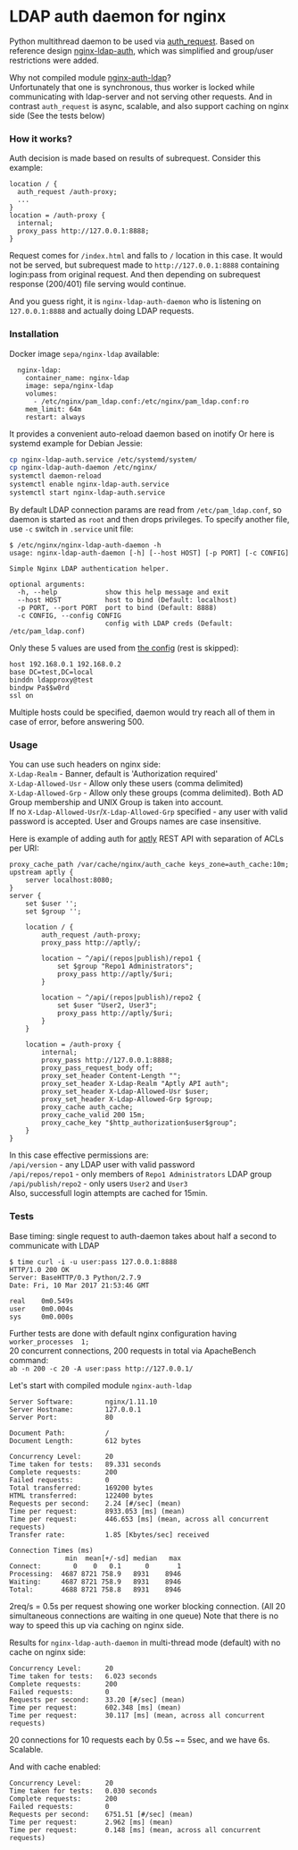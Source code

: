 # LDAP auth daemon for nginx

Python multithread daemon to be used via [auth_request](http://nginx.org/en/docs/http/ngx_http_auth_request_module.html). Based on reference design [nginx-ldap-auth](https://github.com/nginxinc/nginx-ldap-auth), which was simplified and group/user restrictions were added.  

Why not compiled module [nginx-auth-ldap](https://github.com/kvspb/nginx-auth-ldap)?  
Unfortunately that one is synchronous, thus worker is locked while communicating with ldap-server and not serving other requests. And in contrast `auth_request` is async, scalable, and also support caching on nginx side (See the tests below)

### How it works?
Auth decision is made based on results of subrequest. Consider this example:
```nginx
location / {
  auth_request /auth-proxy;
  ...
}
location = /auth-proxy {
  internal;
  proxy_pass http://127.0.0.1:8888;
}
```
Request comes for `/index.html` and falls to `/` location in this case. It would not be served, but subrequest made to `http://127.0.0.1:8888` containing login:pass from original request. And then depending on subrequest response (200/401) file serving would continue.

And you guess right, it is `nginx-ldap-auth-daemon` who is listening on `127.0.0.1:8888` and actually doing LDAP requests.

### Installation
Docker image `sepa/nginx-ldap` available:
```
  nginx-ldap:
    container_name: nginx-ldap
    image: sepa/nginx-ldap
    volumes:
      - /etc/nginx/pam_ldap.conf:/etc/nginx/pam_ldap.conf:ro
    mem_limit: 64m
    restart: always
```
It provides a convenient auto-reload daemon based on inotify
Or here is systemd example for Debian Jessie:
```bash
cp nginx-ldap-auth.service /etc/systemd/system/
cp nginx-ldap-auth-daemon /etc/nginx/
systemctl daemon-reload
systemctl enable nginx-ldap-auth.service
systemctl start nginx-ldap-auth.service
```
By default LDAP connection params are read from `/etc/pam_ldap.conf`, so daemon is started as `root` and then drops privileges. To specify another file, use `-c` switch in `.service` unit file:
```
$ /etc/nginx/nginx-ldap-auth-daemon -h
usage: nginx-ldap-auth-daemon [-h] [--host HOST] [-p PORT] [-c CONFIG]

Simple Nginx LDAP authentication helper.

optional arguments:
  -h, --help            show this help message and exit
  --host HOST           host to bind (Default: localhost)
  -p PORT, --port PORT  port to bind (Default: 8888)
  -c CONFIG, --config CONFIG
                        config with LDAP creds (Default: /etc/pam_ldap.conf)
```
Only these 5 values are used from [the config](https://linux.die.net/man/5/pam_ldap) (rest is skipped):
```nginx
host 192.168.0.1 192.168.0.2
base DC=test,DC=local
binddn ldapproxy@test
bindpw Pa$$w0rd
ssl on
```
Multiple hosts could be specified, daemon would try reach all of them in case of error, before answering 500.

### Usage
You can use such headers on nginx side:  
`X-Ldap-Realm` - Banner, default is 'Authorization required'  
`X-Ldap-Allowed-Usr` - Allow only these users (comma delimited)  
`X-Ldap-Allowed-Grp` - Allow only these groups (comma delimited). Both AD Group membership and UNIX Group is taken into account.  
If no `X-Ldap-Allowed-Usr`/`X-Ldap-Allowed-Grp` specified - any user with valid password is accepted.
User and Groups names are case insensitive.

Here is example of adding auth for [aptly](https://www.aptly.info/doc/api/) REST API with separation of ACLs per URI:
```nginx
proxy_cache_path /var/cache/nginx/auth_cache keys_zone=auth_cache:10m;
upstream aptly {
    server localhost:8080;
}
server {
    set $user '';
    set $group '';

    location / {
        auth_request /auth-proxy;
        proxy_pass http://aptly/;

        location ~ ^/api/(repos|publish)/repo1 {
            set $group "Repo1 Administrators";
            proxy_pass http://aptly/$uri;
        }

        location ~ ^/api/(repos|publish)/repo2 {
            set $user "User2, User3";
            proxy_pass http://aptly/$uri;
        }
    }

    location = /auth-proxy {
        internal;
        proxy_pass http://127.0.0.1:8888;
        proxy_pass_request_body off;
        proxy_set_header Content-Length "";
        proxy_set_header X-Ldap-Realm "Aptly API auth";
        proxy_set_header X-Ldap-Allowed-Usr $user;
        proxy_set_header X-Ldap-Allowed-Grp $group;
        proxy_cache auth_cache;
        proxy_cache_valid 200 15m;
        proxy_cache_key "$http_authorization$user$group";
    }
}
```
In this case effective permissions are:  
`/api/version` - any LDAP user with valid password  
`/api/repos/repo1` - only members of `Repo1 Administrators` LDAP group  
`/api/publish/repo2` - only users `User2` and `User3`  
Also, successfull login attempts are cached for 15min.

### Tests
Base timing: single request to auth-daemon takes about half a second to communicate with LDAP
```
$ time curl -i -u user:pass 127.0.0.1:8888
HTTP/1.0 200 OK
Server: BaseHTTP/0.3 Python/2.7.9
Date: Fri, 10 Mar 2017 21:53:46 GMT

real    0m0.549s
user    0m0.004s
sys     0m0.000s
```

Further tests are done with default nginx configuration having `worker_processes  1;`  
20 concurrent connections, 200 requests in total via ApacheBench command:  
`ab -n 200 -c 20 -A user:pass http://127.0.0.1/`

Let's start with compiled module `nginx-auth-ldap`
```
Server Software:        nginx/1.11.10
Server Hostname:        127.0.0.1
Server Port:            80

Document Path:          /
Document Length:        612 bytes

Concurrency Level:      20
Time taken for tests:   89.331 seconds
Complete requests:      200
Failed requests:        0
Total transferred:      169200 bytes
HTML transferred:       122400 bytes
Requests per second:    2.24 [#/sec] (mean)
Time per request:       8933.053 [ms] (mean)
Time per request:       446.653 [ms] (mean, across all concurrent requests)
Transfer rate:          1.85 [Kbytes/sec] received

Connection Times (ms)
              min  mean[+/-sd] median   max
Connect:        0    0   0.1      0       1
Processing:  4687 8721 758.9   8931    8946
Waiting:     4687 8721 758.9   8931    8946
Total:       4688 8721 758.8   8931    8946
```
2req/s = 0.5s per request showing one worker blocking connection. (All 20 simultaneous connections are waiting in one queue) Note that there is no way to speed this up via caching on nginx side.

Results for `nginx-ldap-auth-daemon` in multi-thread mode (default) with no cache on nginx side:
```
Concurrency Level:      20
Time taken for tests:   6.023 seconds
Complete requests:      200
Failed requests:        0
Requests per second:    33.20 [#/sec] (mean)
Time per request:       602.348 [ms] (mean)
Time per request:       30.117 [ms] (mean, across all concurrent requests)
```
20 connections for 10 requests each by 0.5s ~= 5sec, and we have 6s. Scalable.

And with cache enabled:
```
Concurrency Level:      20
Time taken for tests:   0.030 seconds
Complete requests:      200
Failed requests:        0
Requests per second:    6751.51 [#/sec] (mean)
Time per request:       2.962 [ms] (mean)
Time per request:       0.148 [ms] (mean, across all concurrent requests)
```
